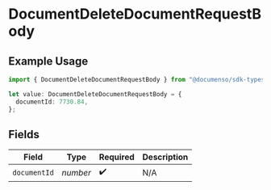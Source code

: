 # DocumentDeleteDocumentRequestBody

## Example Usage

```typescript
import { DocumentDeleteDocumentRequestBody } from "@documenso/sdk-typescript/models/operations";

let value: DocumentDeleteDocumentRequestBody = {
  documentId: 7730.84,
};
```

## Fields

| Field              | Type               | Required           | Description        |
| ------------------ | ------------------ | ------------------ | ------------------ |
| `documentId`       | *number*           | :heavy_check_mark: | N/A                |